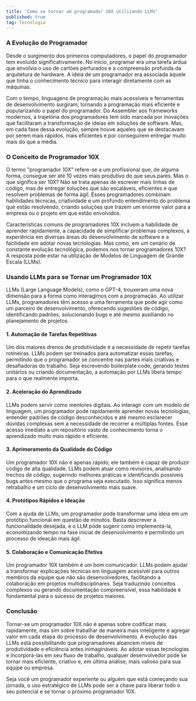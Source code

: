 ```yaml
---
title: 'Como se tornar um programador 10X utilizando LLMs'
published: true
tag: Tecnologia
---
```


### A Evolução do Programador

Desde o surgimento dos primeiros computadores, o papel do programador tem evoluído significativamente. No início, programar era uma tarefa árdua que envolvia o uso de cartões perfurados e a compreensão profunda da arquitetura de hardware. A ideia de um programador era associada àquele que tinha o conhecimento técnico para interagir diretamente com as máquinas.

Com o tempo, linguagens de programação mais acessíveis e ferramentas de desenvolvimento surgiram, tornando a programação mais eficiente e popularizando o papel do programador. Do Assembler aos frameworks modernos, a trajetória dos programadores tem sido marcada por inovações que facilitaram a transformação de ideias em soluções de software. Mas, em cada fase dessa evolução, sempre houve aqueles que se destacavam por serem mais rápidos, mais eficientes e por conseguirem entregar muito mais do que a média.

### O Conceito de Programador 10X

O termo "programador 10X" refere-se a um profissional que, de alguma forma, consegue ser até 10 vezes mais produtivo do que seus pares. Mas o que significa ser 10X? Não se trata apenas de escrever mais linhas de código, mas de entregar soluções que são escaláveis, eficientes e que resolvem problemas de forma ágil. Esses programadores combinam habilidades técnicas, criatividade e um profundo entendimento do problema que estão resolvendo, criando soluções que trazem um enorme valor para a empresa ou o projeto em que estão envolvidos.

Características comuns de programadores 10X incluem a habilidade de aprender rapidamente, a capacidade de simplificar problemas complexos, a experiência em diversas áreas do desenvolvimento de software e a facilidade em adotar novas tecnologias. Mas como, em um cenário de constante evolução tecnológica, podemos nos tornar programadores 10X? A resposta pode estar na utilização de Modelos de Linguagem de Grande Escala (LLMs).

### Usando LLMs para se Tornar um Programador 10X

LLMs (Large Language Models), como o GPT-4, trouxeram uma nova dimensão para a forma como interagimos com a programação. Ao utilizar LLMs, programadores têm acesso a uma ferramenta que pode agir como um parceiro de desenvolvimento, oferecendo sugestões de código, identificando padrões, solucionando bugs e até mesmo auxiliando no planejamento de projetos.

#### 1. **Automação de Tarefas Repetitivas**
Um dos maiores drenos de produtividade é a necessidade de repetir tarefas rotineiras. LLMs podem ser treinados para automatizar essas tarefas, permitindo que o programador se concentre nas partes mais criativas e desafiadoras do trabalho. Seja escrevendo boilerplate code, gerando testes unitários ou criando documentação, a automação por LLMs libera tempo para o que realmente importa.

#### 2. **Aceleração do Aprendizado**
LLMs podem servir como mentores digitais. Ao interagir com um modelo de linguagem, um programador pode rapidamente aprender novas tecnologias, entender padrões de código desconhecidos e até mesmo esclarecer dúvidas complexas sem a necessidade de recorrer a múltiplas fontes. Esse acesso imediato a um repositório vasto de conhecimento torna o aprendizado muito mais rápido e eficiente.

#### 3. **Aprimoramento da Qualidade do Código**
Um programador 10X não é apenas rápido; ele também é capaz de produzir código de alta qualidade. LLMs podem atuar como revisores, analisando trechos de código, sugerindo melhores práticas e identificando possíveis bugs antes mesmo que o programa seja executado. Isso significa menos retrabalho e um ciclo de desenvolvimento mais suave.

#### 4. **Protótipos Rápidos e Ideação**
Com a ajuda de LLMs, um programador pode transformar uma ideia em um protótipo funcional em questão de minutos. Basta descrever a funcionalidade desejada, e o LLM pode sugerir como implementá-la, economizando tempo na fase inicial de desenvolvimento e permitindo um processo de ideação mais ágil.

#### 5. **Colaboração e Comunicação Efetiva**
Um programador 10X também é um bom comunicador. LLMs podem ajudar a transformar explicações técnicas em linguagem acessível para outros membros da equipe que não são desenvolvedores, facilitando a colaboração em projetos multidisciplinares. Seja traduzindo conceitos complexos ou gerando documentação compreensível, essa habilidade é fundamental para o sucesso de projetos maiores.

### Conclusão

Tornar-se um programador 10X não é apenas sobre codificar mais rapidamente, mas sim sobre trabalhar de maneira mais inteligente e agregar valor em cada etapa do processo de desenvolvimento. A evolução das LLMs está possibilitando que programadores alcancem níveis de produtividade e eficiência antes inimagináveis. Ao adotar essas tecnologias e incorporá-las em seu fluxo de trabalho, qualquer desenvolvedor pode se tornar mais eficiente, criativo e, em última análise, mais valioso para sua equipe ou empresa.

Seja você um programador experiente ou alguém que está começando sua jornada, o uso estratégico de LLMs pode ser a chave para liberar todo o seu potencial e se tornar o próximo programador 10X.
